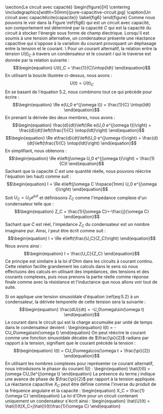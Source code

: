 \section{Le circuit avec capacité}
\begin{figure}[H]
\centering
\includegraphics[width=50mm]{pure-capacitive-circuit.jpg}
\caption{Un circuit avec capacité\cite{capacite}}
\label{fig6}
\end{figure}
Comme nous pouvons le voir dans la Figure \ref{fig6} qui est un circuit avec capacité, son comportement est déterminé par la capacité $C$ qui est la capacité du circuit à stocker l'énergie sous forme de champ électrique. Lorsqu'il est soumis à une tension alternative, un condensateur présente une réactance capacitive qui s'oppose à la variation du courant provoquant un déphasage entre la tension et le courant.
\\
Pour un courant alternatif, la relation entre la tension $U(t)_C$ à travers un condensateur et le courant $I$ qui le traverse est donnée par la relation suivante :
$$\begin{equation}
    U(t)_C = \frac{1}{C}\intop{Idt}
\end{equation}$$
En utilisant la boucle illustrée ci-dessus, nous avons :
$$\begin{equation}
    U(t) = U(t)_C
\end{equation}$$
En se basant de l'équation 5.2, nous combinons tout ce qui précède pour écrire :
$$\begin{equation}
    \Re e(U_0 e^{j\omega t}) = \frac{1}{C} \intop{Idt}
\end{equation}$$
En prenant la dérivée des deux membres, nous avons :
$$\begin{equation}
    \frac{d}{dt}\left(\Re e(U_0 e^{j\omega t})\right) = \frac{d}{dt}\left(\frac{1}{C} \intop{Idt}\right)
\end{equation}$$
$$\begin{equation}
    \Re e\frac{d}{dt}\left(U_0 e^{j\omega t}\right) = \frac{d}{dt}\left(\frac{1}{C} \intop{Idt}\right)
\end{equation}$$
En simplifiant, nous obtenons :
$$\begin{equation}
    \Re e\left(j\omega U_0 e^{j\omega t}\right) = \frac{1}{C}I
\end{equation}$$
Sachant que la capacité $C$ est une quantité réelle, nous pouvons réécrire l'équation (en haut) comme suit :
$$\begin{equation}
     I = \Re e\left(j\omega C \hspace{1mm} U_0 e^{j\omega t}\right)
\end{equation}$$
Soit $U_C = U_0 e^{j\omega t}$ et définissons $Z_C$ comme l'impédance complexe d'un condensateur telle que :
$$\begin{equation}
     Z_C = \frac{1}{j\omega C}=-\frac{j}{\omega C}
\end{equation}$$
Sachant que $C$ est réel, l'impédance $Z_C$ du condensateur est un nombre imaginaire pur. Ainsi, $I$ peut être écrit comme suit :
$$\begin{equation}
     I = \Re e\left(\frac{U_C}{Z_C}\right)
\end{equation}$$
Nous avons ainsi :
$$\begin{equation}
     I = \frac{U_C}{Z_C}
\end{equation}$$
Ce principe est similaire à la loi d'Ohm dans les circuits à courant continu. Cette relation facilite grandement les calculs dans le sens où nous effectuons des calculs en utilisant des impédances, des tensions et des courants complexes, puis nous prenons la partie réelle comme réponse finale comme avec la résistance et l'inductance que nous allons voir tout de suite.


Si on applique une tension sinusoïdale d'équation \ref{eq:5.2} à un condensateur, la dérivée temporelle de cette tension sera la suivante :
$$\begin{equation}
    \frac{dU}{dt} = -U_0\omega\sin(\omega t)
\end{equation}$$
Le courant dans le circuit qui est la charge accumulée par unité de temps dans le condensateur devient :
\begin{equation}
    I(t) = -CU_0\omega\sin(\omega t)
\end{equation}
On peut réécrire le courant comme une fonction sinusoïdale décalée de $\frac{\pi}{2}$ radians par rapport à la tension, signifiant que le courant précède la tension :
$$\begin{equation}
    I(t) = CU_0\omega\cos(\omega t + \frac{\pi}{2})
\end{equation}$$
En utilisant les nombres complexes pour représenter ce courant alternatif, nous introduisons le phasor du courant $\hat{I}(t)$ :
\begin{equation}
    \hat{I}(t) = j\omega CU_0e^{j\omega t}
\end{equation}
La présence du terme $j$ indique une avance de phase de $\frac{\pi}{2}$ par rapport à la tension appliquée. La réactance capacitive $X_C$ peut être définie comme l'inverse du produit de la fréquence angulaire et la capacité :
\begin{equation}
    X_C = \frac{1}{\omega C}
\end{equation}
La loi d'Ohm pour un circuit contenant uniquement un condensateur s'écrit ainsi :
\begin{equation}
    \hat{U}(t) = \hat{I}(t)X_C=j\hat{I}(t)\frac{1}{\omega C}
\end{equation}